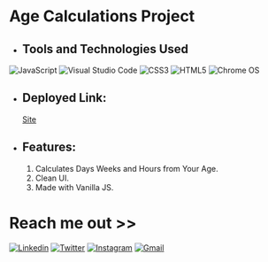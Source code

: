 # Age Calculations Project

 * ## Tools and Technologies Used


<!-- ![Figma](https://img.shields.io/badge/figma-%23F24E1E.svg?style=for-the-badge&logo=figma&logoColor=white) -->
![JavaScript](https://img.shields.io/badge/javascript-%23323330.svg?style=for-the-badge&logo=javascript&logoColor=%23F7DF1E)
![Visual Studio Code](https://img.shields.io/badge/Visual%20Studio%20Code-0078d7.svg?style=for-the-badge&logo=visual-studio-code&logoColor=white)
![CSS3](https://img.shields.io/badge/css3-%231572B6.svg?style=for-the-badge&logo=css3&logoColor=white)
![HTML5](https://img.shields.io/badge/html5-%23E34F26.svg?style=for-the-badge&logo=html5&logoColor=white)
![Chrome OS](https://img.shields.io/badge/chrome%20os-3d89fc?style=for-the-badge&logo=google%20chrome&logoColor=white)

* ## Deployed Link:
    [Site](http://weeks-days-hours-from-your-age.vercel.app/)


 <!-- * ## Overview

![alt text](HoverLightings.png) -->

* ## Features:
    1. Calculates Days Weeks and Hours from Your Age. 
    2. Clean UI.
    3. Made with Vanilla JS.
    


# Reach me out >>

 [![Linkedin](https://img.shields.io/badge/LinkedIn-0077B5?style=for-the-badge&logo=linkedin&logoColor=white)](https://www.linkedin.com/in/aryan-namdev-3b16151b6/)
 [![Twitter](https://img.shields.io/badge/Twitter-%231DA1F2.svg?style=for-the-badge&logo=Twitter&logoColor=white)](https://twitter.com/aryanamdev08)
 [![Instagram](https://img.shields.io/badge/Instagram-%23E4405F.svg?style=for-the-badge&logo=Instagram&logoColor=white)](https://www.instagram.com/thetangledguy/)
 [![Gmail](https://img.shields.io/badge/Gmail-D14836?style=for-the-badge&logo=gmail&logoColor=white)](aryanamdev08@gmail.com)








